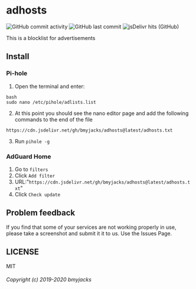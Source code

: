 # adhosts
![GitHub commit activity](https://img.shields.io/github/commit-activity/m/bmyjacks/adhosts?label=commit&logo=github&style=for-the-badge)
![GitHub last commit](https://img.shields.io/github/last-commit/bmyjacks/adhosts?logo=github&style=for-the-badge)
![jsDelivr hits (GitHub)](https://img.shields.io/jsdelivr/gh/hw/bmyjacks/adhosts?color=green&label=downloads&logo=jsDelivr&style=for-the-badge)

This is a blocklist for advertisements
## Install
### Pi-hole
1. Open the terminal and enter:
```
bash
sudo nano /etc/pihole/adlists.list
```
2. At this point you should see the nano editor page and add the following commands to the end of the file
```
https://cdn.jsdelivr.net/gh/bmyjacks/adhosts@latest/adhosts.txt
```
3. Run `pihole -g`
### AdGuard Home
1. Go to `filters`
2. Click `Add filter`
3. URL:"`https://cdn.jsdelivr.net/gh/bmyjacks/adhosts@latest/adhosts.txt`"
4. Click `Check update`
## Problem feedback
If you find that some of your services are not working properly in use, please take a screenshot and submit it it to us. Use the Issues Page.
## LICENSE
MIT
###### Copyright (c) 2019-2020 bmyjacks
